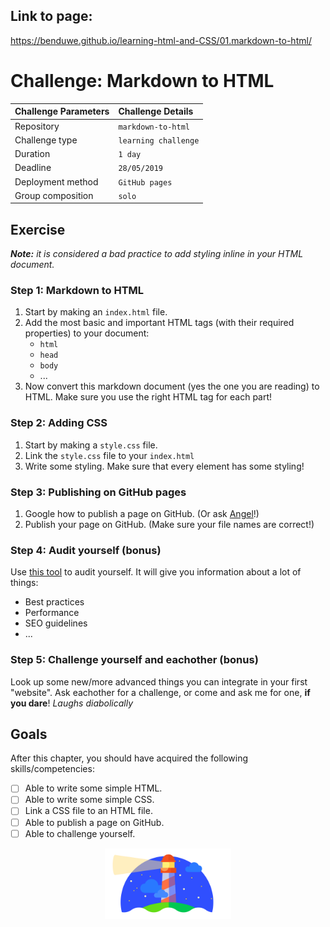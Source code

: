 Link to page:
-------------

https://benduwe.github.io/learning-html-and-CSS/01.markdown-to-html/


# Challenge: Markdown to HTML

|Challenge Parameters  |Challenge Details              |
|:---------------------|:------------------------------|
|Repository            |`markdown-to-html`             |
|Challenge type        |`learning challenge`           |
|Duration              |`1 day`                        |
|Deadline              |`28/05/2019`                   |
|Deployment method     |`GitHub pages`                 |
|Group composition     |`solo`                         |


## Exercise

***Note:** it is considered a bad practice to add styling inline in your HTML document.*

### Step 1: Markdown to HTML

1. Start by making an `index.html` file.
1. Add the most basic and important HTML tags (with their required properties) to your document:
    * `html`
    * `head`
    * `body`
    * ...
1. Now convert this markdown document (yes the one you are reading) to HTML. Make sure you use the right HTML tag for each part!


### Step 2: Adding CSS

1. Start by making a `style.css` file.
1. Link the `style.css` file to your `index.html`
1. Write some styling. Make sure that every element has some styling!


### Step 3: Publishing on GitHub pages

1. Google how to publish a page on GitHub. (Or ask [Angel](https://github.com/AngelNedelchev)!)
1. Publish your page on GitHub. (Make sure your file names are correct!)


### Step 4: Audit yourself (bonus)

Use [this tool](https://developers.google.com/web/tools/lighthouse/) to audit yourself. It will give you information about a lot of things:
* Best practices
* Performance
* SEO guidelines
* ...


### Step 5: Challenge yourself and eachother (bonus)

Look up some new/more advanced things you can integrate in your first "website". Ask eachother for a challenge, or come and ask me for one, **if you dare**! *Laughs diabolically*


## Goals

After this chapter, you should have acquired the following skills/competencies:

- [ ] Able to write some simple HTML.
- [ ] Able to write some simple CSS.
- [ ] Link a CSS file to an HTML file.
- [ ] Able to publish a page on GitHub.
- [ ] Able to challenge yourself.

<p align="center">
    <img width="40%" src="./assets/lighthouse.png" alt="Lighthouse logo.">
</p>
